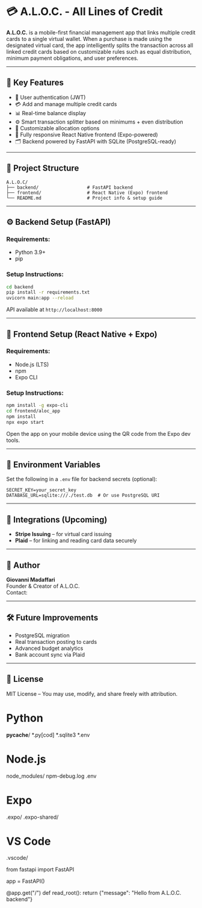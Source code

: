 
# 💳 A.L.O.C. - All Lines of Credit

**A.L.O.C.** is a mobile-first financial management app that links multiple credit cards to a single virtual wallet. When a purchase is made using the designated virtual card, the app intelligently splits the transaction across all linked credit cards based on customizable rules such as equal distribution, minimum payment obligations, and user preferences.

---

## 🧠 Key Features

- 🔐 User authentication (JWT)
- 💳 Add and manage multiple credit cards
- 📊 Real-time balance display
- ⚙️ Smart transaction splitter based on minimums + even distribution
- 🧾 Customizable allocation options
- 📱 Fully responsive React Native frontend (Expo-powered)
- 🗂️ Backend powered by FastAPI with SQLite (PostgreSQL-ready)

---

## 📁 Project Structure

```
A.L.O.C/
├── backend/                  # FastAPI backend
├── frontend/                 # React Native (Expo) frontend
└── README.md                 # Project info & setup guide
```

---

## ⚙️ Backend Setup (FastAPI)

### Requirements:
- Python 3.9+
- pip

### Setup Instructions:
```bash
cd backend
pip install -r requirements.txt
uvicorn main:app --reload
```

API available at `http://localhost:8000`

---

## 📱 Frontend Setup (React Native + Expo)

### Requirements:
- Node.js (LTS)
- npm
- Expo CLI

### Setup Instructions:
```bash
npm install -g expo-cli
cd frontend/aloc_app
npm install
npx expo start
```

Open the app on your mobile device using the QR code from the Expo dev tools.

---

## 🔐 Environment Variables

Set the following in a `.env` file for backend secrets (optional):
```env
SECRET_KEY=your_secret_key
DATABASE_URL=sqlite:///./test.db  # Or use PostgreSQL URI
```

---

## 🏦 Integrations (Upcoming)

- **Stripe Issuing** – for virtual card issuing
- **Plaid** – for linking and reading card data securely

---

## 👤 Author

**Giovanni Madaffari**  
Founder & Creator of A.L.O.C.  
Contact: 

---

## 🛠️ Future Improvements

- PostgreSQL migration
- Real transaction posting to cards
- Advanced budget analytics
- Bank account sync via Plaid

---

## 📄 License

MIT License – You may use, modify, and share freely with attribution.



# Python
__pycache__/
*.py[cod]
*.sqlite3
*.env

# Node.js
node_modules/
npm-debug.log
.env

# Expo
.expo/
.expo-shared/

# VS Code
.vscode/

from fastapi import FastAPI

app = FastAPI()

@app.get("/")
def read_root():
    return {"message": "Hello from A.L.O.C. backend"}

